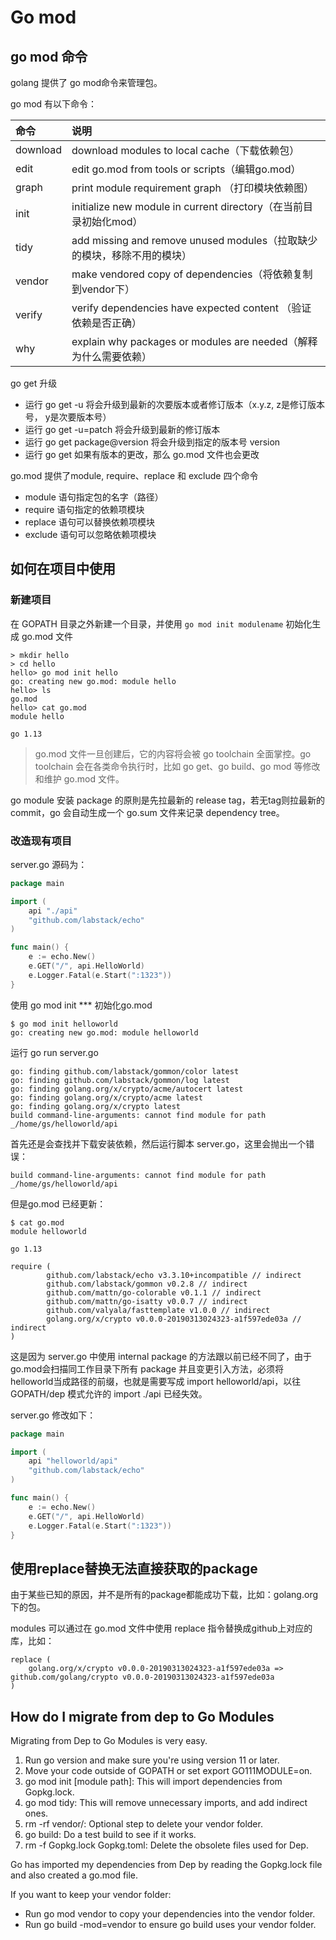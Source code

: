 # Go mod

## go mod 命令

golang 提供了 go mod命令来管理包。

go mod 有以下命令：

| 命令     | 说明                                                                 |
|:---------|:-------------------------------------------------------------------|
| download | download modules to local cache（下载依赖包）                          |
| edit     | edit go.mod from tools or scripts（编辑go.mod）                        |
| graph    | print module requirement graph （打印模块依赖图）                      |
| init     | initialize new module in current directory（在当前目录初始化mod）      |
| tidy     | add missing and remove unused modules（拉取缺少的模块，移除不用的模块） |
| vendor   | make vendored copy of dependencies（将依赖复制到vendor下）             |
| verify   | verify dependencies have expected content （验证依赖是否正确）         |
| why      | explain why packages or modules are needed（解释为什么需要依赖）       |

go get 升级

- 运行 go get -u 将会升级到最新的次要版本或者修订版本（x.y.z, z是修订版本号， y是次要版本号）
- 运行 go get -u=patch 将会升级到最新的修订版本
- 运行 go get package@version 将会升级到指定的版本号 version
- 运行 go get 如果有版本的更改，那么 go.mod 文件也会更改

go.mod 提供了module, require、replace 和 exclude 四个命令

- module 语句指定包的名字（路径）
- require 语句指定的依赖项模块
- replace 语句可以替换依赖项模块
- exclude 语句可以忽略依赖项模块

## 如何在项目中使用

### 新建项目

在 GOPATH 目录之外新建一个目录，并使用 `go mod init modulename` 初始化生成 go.mod 文件

```shell
> mkdir hello
> cd hello
hello> go mod init hello
go: creating new go.mod: module hello
hello> ls
go.mod
hello> cat go.mod
module hello

go 1.13
```

> go.mod 文件一旦创建后，它的内容将会被 go toolchain 全面掌控。go toolchain 会在各类命令执行时，比如 go get、go build、go mod 等修改和维护 go.mod 文件。

go module 安装 package 的原則是先拉最新的 release tag，若无tag则拉最新的commit，go 会自动生成一个 go.sum 文件来记录 dependency tree。

### 改造现有项目

server.go 源码为：

```go
package main

import (
    api "./api"
    "github.com/labstack/echo"
)

func main() {
    e := echo.New()
    e.GET("/", api.HelloWorld)
    e.Logger.Fatal(e.Start(":1323"))
}
```

使用 go mod init *** 初始化go.mod

```shell
$ go mod init helloworld
go: creating new go.mod: module helloworld
```

运行 go run server.go

```shell
go: finding github.com/labstack/gommon/color latest
go: finding github.com/labstack/gommon/log latest
go: finding golang.org/x/crypto/acme/autocert latest
go: finding golang.org/x/crypto/acme latest
go: finding golang.org/x/crypto latest
build command-line-arguments: cannot find module for path _/home/gs/helloworld/api
```

首先还是会查找并下载安装依赖，然后运行脚本 server.go，这里会抛出一个错误：

```shell
build command-line-arguments: cannot find module for path _/home/gs/helloworld/api
```

但是go.mod 已经更新：

```shell
$ cat go.mod
module helloworld

go 1.13

require (
        github.com/labstack/echo v3.3.10+incompatible // indirect
        github.com/labstack/gommon v0.2.8 // indirect
        github.com/mattn/go-colorable v0.1.1 // indirect
        github.com/mattn/go-isatty v0.0.7 // indirect
        github.com/valyala/fasttemplate v1.0.0 // indirect
        golang.org/x/crypto v0.0.0-20190313024323-a1f597ede03a // indirect
)
```

这是因为 server.go 中使用 internal package 的方法跟以前已经不同了，由于 go.mod会扫描同工作目录下所有 package 并且变更引入方法，必须将 helloworld当成路径的前缀，也就是需要写成 import helloworld/api，以往 GOPATH/dep 模式允许的 import ./api 已经失效。

server.go 修改如下：

```go
package main

import (
    api "helloworld/api"
    "github.com/labstack/echo"
)

func main() {
    e := echo.New()
    e.GET("/", api.HelloWorld)
    e.Logger.Fatal(e.Start(":1323"))
}
```

## 使用replace替换无法直接获取的package

由于某些已知的原因，并不是所有的package都能成功下载，比如：golang.org下的包。

modules 可以通过在 go.mod 文件中使用 replace 指令替换成github上对应的库，比如：

```shell
replace (
    golang.org/x/crypto v0.0.0-20190313024323-a1f597ede03a => github.com/golang/crypto v0.0.0-20190313024323-a1f597ede03a
)
```

## How do I migrate from dep to Go Modules

Migrating from Dep to Go Modules is very easy.

1. Run go version and make sure you're using version 11 or later.
2. Move your code outside of GOPATH or set export GO111MODULE=on.
3. go mod init [module path]: This will import dependencies from Gopkg.lock.
4. go mod tidy: This will remove unnecessary imports, and add indirect ones.
5. rm -rf vendor/: Optional step to delete your vendor folder.
6. go build: Do a test build to see if it works.
7. rm -f Gopkg.lock Gopkg.toml: Delete the obsolete files used for Dep.

Go has imported my dependencies from Dep by reading the Gopkg.lock file and also created a go.mod file.

If you want to keep your vendor folder:

- Run go mod vendor to copy your dependencies into the vendor folder.
- Run go build -mod=vendor to ensure go build uses your vendor folder.

